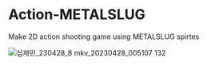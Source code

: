# Action-METALSLUG
Make 2D action shooting game using METALSLUG spirtes


![심재민_230428_8 mkv_20230428_005107 132](https://user-images.githubusercontent.com/117290074/234922496-799c86f2-554b-4236-a7c6-d1569112ff73.jpg)